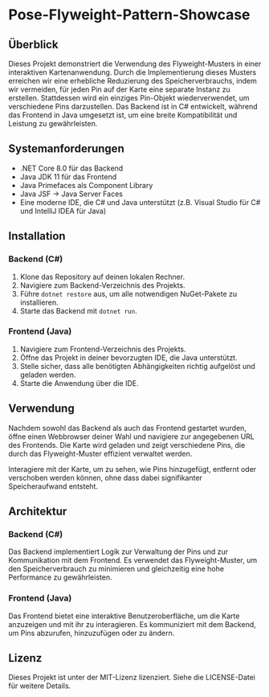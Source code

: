# Pose-Flyweight-Pattern-Showcase

## Überblick

Dieses Projekt demonstriert die Verwendung des Flyweight-Musters in einer interaktiven Kartenanwendung. Durch die Implementierung dieses Musters erreichen wir eine erhebliche Reduzierung des Speicherverbrauchs, indem wir vermeiden, für jeden Pin auf der Karte eine separate Instanz zu erstellen. Stattdessen wird ein einziges Pin-Objekt wiederverwendet, um verschiedene Pins darzustellen. Das Backend ist in C# entwickelt, während das Frontend in Java umgesetzt ist, um eine breite Kompatibilität und Leistung zu gewährleisten.

## Systemanforderungen

- .NET Core 8.0 für das Backend
- Java JDK 11 für das Frontend
- Java Primefaces als Component Library
- Java JSF -> Java Server Faces
- Eine moderne IDE, die C# und Java unterstützt (z.B. Visual Studio für C# und IntelliJ IDEA für Java)

## Installation

### Backend (C#)

1. Klone das Repository auf deinen lokalen Rechner.
2. Navigiere zum Backend-Verzeichnis des Projekts.
3. Führe `dotnet restore` aus, um alle notwendigen NuGet-Pakete zu installieren.
4. Starte das Backend mit `dotnet run`.

### Frontend (Java)

1. Navigiere zum Frontend-Verzeichnis des Projekts.
2. Öffne das Projekt in deiner bevorzugten IDE, die Java unterstützt.
3. Stelle sicher, dass alle benötigten Abhängigkeiten richtig aufgelöst und geladen werden.
4. Starte die Anwendung über die IDE.

## Verwendung

Nachdem sowohl das Backend als auch das Frontend gestartet wurden, öffne einen Webbrowser deiner Wahl und navigiere zur angegebenen URL des Frontends. Die Karte wird geladen und zeigt verschiedene Pins, die durch das Flyweight-Muster effizient verwaltet werden.

Interagiere mit der Karte, um zu sehen, wie Pins hinzugefügt, entfernt oder verschoben werden können, ohne dass dabei signifikanter Speicheraufwand entsteht.

## Architektur

### Backend (C#)

Das Backend implementiert Logik zur Verwaltung der Pins und zur Kommunikation mit dem Frontend. Es verwendet das Flyweight-Muster, um den Speicherverbrauch zu minimieren und gleichzeitig eine hohe Performance zu gewährleisten.

### Frontend (Java)

Das Frontend bietet eine interaktive Benutzeroberfläche, um die Karte anzuzeigen und mit ihr zu interagieren. Es kommuniziert mit dem Backend, um Pins abzurufen, hinzuzufügen oder zu ändern.

## Lizenz

Dieses Projekt ist unter der MIT-Lizenz lizenziert. Siehe die LICENSE-Datei für weitere Details.
